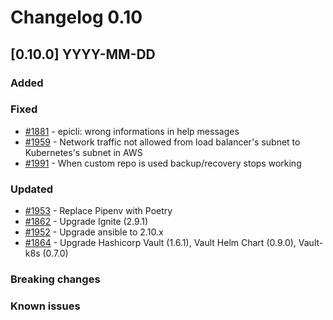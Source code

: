 # Changelog 0.10

## [0.10.0] YYYY-MM-DD

### Added

### Fixed

- [#1881](https://github.com/epiphany-platform/epiphany/issues/1881) - epicli: wrong informations in help messages
- [#1959](https://github.com/epiphany-platform/epiphany/issues/1959) - Network traffic not allowed from load balancer's subnet to Kubernetes's subnet in AWS
- [#1991](https://github.com/epiphany-platform/epiphany/issues/1991) - When custom repo is used backup/recovery stops working

### Updated

- [#1953](https://github.com/epiphany-platform/epiphany/issues/1953) - Replace Pipenv with Poetry
- [#1862](https://github.com/epiphany-platform/epiphany/issues/1862) - Upgrade Ignite (2.9.1)
- [#1952](https://github.com/epiphany-platform/epiphany/issues/1952) - Upgrade ansible to 2.10.x
- [#1864](https://github.com/epiphany-platform/epiphany/issues/1864) - Upgrade Hashicorp Vault (1.6.1), Vault Helm Chart (0.9.0), Vault-k8s (0.7.0)

### Breaking changes

### Known issues
